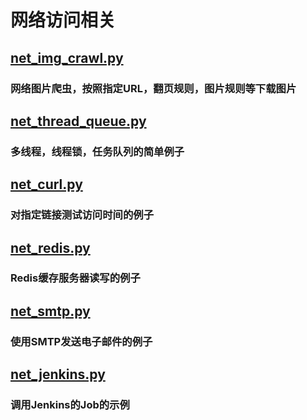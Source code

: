 # 网络访问相关

## [net_img_crawl.py](net_img_crawl.py)
### 网络图片爬虫，按照指定URL，翻页规则，图片规则等下载图片

## [net_thread_queue.py](net_thread_queue.py)
### 多线程，线程锁，任务队列的简单例子

## [net_curl.py](net_curl.py)
### 对指定链接测试访问时间的例子

## [net_redis.py](net_redis.py)
### Redis缓存服务器读写的例子

## [net_smtp.py](net_smtp.py)
### 使用SMTP发送电子邮件的例子

## [net_jenkins.py](net_jenkins.py)
### 调用Jenkins的Job的示例

